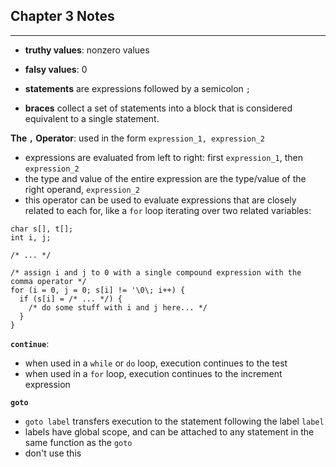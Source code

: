 ## Chapter 3 Notes

---

- **truthy values**: nonzero values
- **falsy values**: 0

- **statements** are expressions followed by a semicolon `;`
- **braces** collect a set of statements into a block that is considered equivalent to a single statement.

**The `,` Operator**: used in the form `expression_1, expression_2`
  - expressions are evaluated from left to right: first `expression_1`, then `expression_2`
  - the type and value of the entire expression are the type/value of the right operand, `expression_2`
  - this operator can be used to evaluate expressions that are closely related to each for, like a `for` loop iterating over two related variables:

```
char s[], t[];
int i, j;

/* ... */

/* assign i and j to 0 with a single compound expression with the comma operator */
for (i = 0, j = 0; s[i] != '\0\; i++) {
  if (s[i] = /* ... */) {
    /* do some stuff with i and j here... */
  }
}
```

**`continue`**:
  - when used in a `while` or `do` loop, execution continues to the test
  - when used in a `for` loop, execution continues to the increment expression

**`goto`**
  - `goto label` transfers execution to the statement following the label `label`
  - labels have global scope, and can be attached to any statement in the same function as the `goto`
  - don't use this